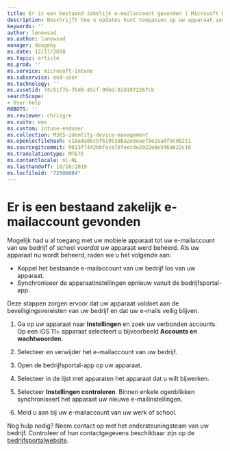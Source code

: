 ```yaml
---
title: Er is een bestaand zakelijk e-mailaccount gevonden | Microsoft Docs
description: Beschrijft hoe u updates kunt toepassen op uw apparaat zodat u weer toegang hebt tot uw e-mail van werk of school.
keywords: ''
author: lenewsad
ms.author: lanewsad
manager: dougeby
ms.date: 12/17/2018
ms.topic: article
ms.prod: ''
ms.service: microsoft-intune
ms.subservice: end-user
ms.technology: ''
ms.assetid: 74c51f7b-7bd8-45cf-99bd-02d1972267cb
searchScope:
- User help
ROBOTS: ''
ms.reviewer: chrisgre
ms.suite: ems
ms.custom: intune-enduser
ms.collection: M365-identity-device-management
ms.openlocfilehash: c18a4a0bc5f61953dba2e0eae79e2aadf9cd8251
ms.sourcegitcommit: 9013f7442bbface78feecde2922e8e546a622c16
ms.translationtype: MTE75
ms.contentlocale: nl-NL
ms.lasthandoff: 10/16/2019
ms.locfileid: "72506084"
---
```

# <a name="an-existing-company-email-account-was-found"></a>Er is een bestaand zakelijk e-mailaccount gevonden

Mogelijk had u al toegang met uw mobiele apparaat tot uw e-mailaccount van uw bedrijf of school *voordat* uw apparaat werd beheerd. Als uw apparaat nu wordt beheerd, raden we u het volgende aan:

* Koppel het bestaande e-mailaccount van uw bedrijf los van uw apparaat.
* Synchroniseer de apparaatinstellingen opnieuw vanuit de bedrijfsportal-app.  

Deze stappen zorgen ervoor dat uw apparaat voldoet aan de beveiligingsvereisten van uw bedrijf en dat uw e-mails veilig blijven.

1. Ga op uw apparaat naar **Instellingen** en zoek uw verbonden accounts. Op een iOS 11+ apparaat selecteert u bijvoorbeeld **Accounts en wachtwoorden**.
 
2. Selecteer en verwijder het e-mailaccount van uw bedrijf.

3. Open de bedrijfsportal-app op uw apparaat.  

4. Selecteer in de lijst met apparaten het apparaat dat u wilt bijwerken.

5. Selecteer **Instellingen controleren**. Binnen enkele ogenblikken synchroniseert het apparaat uw nieuwe e-mailinstellingen.

6. Meld u aan bij uw e-mailaccount van uw werk of school.

Nog hulp nodig? Neem contact op met het ondersteuningsteam van uw bedrijf. Controleer of hun contactgegevens beschikbaar zijn op de [bedrijfsportalwebsite](https://go.microsoft.com/fwlink/?linkid=2010980).
